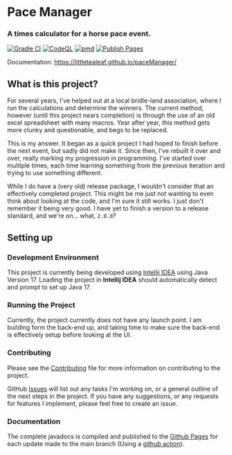 # Pace Manager

### A times calculator for a horse pace event.

[![Gradle CI](https://github.com/LittleTealeaf/paceManager/actions/workflows/gradle.yml/badge.svg)](https://github.com/LittleTealeaf/paceManager/actions/workflows/gradle.yml) [![CodeQL](https://github.com/LittleTealeaf/paceManager/actions/workflows/codeql.yml/badge.svg)](https://github.com/LittleTealeaf/paceManager/actions/workflows/codeql.yml) [![pmd](https://github.com/LittleTealeaf/paceManager/actions/workflows/pmd.yml/badge.svg)](https://github.com/LittleTealeaf/paceManager/actions/workflows/pmd.yml) [![Publish Pages](https://github.com/LittleTealeaf/paceManager/actions/workflows/pages-publish.yml/badge.svg)](https://github.com/LittleTealeaf/paceManager/actions/workflows/pages-publish.yml) 

Documentation: https://littletealeaf.github.io/paceManager/

## What is this project?

For several years, I've helped out at a local bridle-land association, where I run the calculations and determine the
winners. The current method, however (until this project nears completion) is through the use of an old excel
spreadsheet with many macros. Year after year, this method gets more clunky and questionable, and begs to be replaced.

This is my answer. It began as a quick project I had hoped to finish before the next event, but sadly did not make it.
Since then, I've rebuilt it over and over, really marking my progression in programming. I've started over multiple
times, each time learning something from the previous iteration and trying to use something different.

While I do have a (very old) release package, I wouldn't consider that an effectively completed project. This might be
me just not wanting to even think about looking at the code, and I'm sure it still works. I just don't remember it being
very good. I have yet to finish a version to a release standard, and we're on... what, `2.0.0`?

## Setting up

### Development Environment

This project is currently being developed using [Intellij IDEA](https://www.jetbrains.com/idea/) using Java Version 17.
Loading the project in **Intellij IDEA** should automatically detect and prompt to set up Java 17.

### Running the Project

Currently, the project currently does not have any launch point. I am building form the back-end up, and taking time to
make sure the back-end is effectively setup before looking at the UI.

### Contributing

Please see the [Contributing](./CONTRIBUTING.md) file for more information on contributing to the project.

GitHub [Issues](https://github.com/LittleTealeaf/paceManager/issues) will list out any tasks I'm working on, or a
general outline of the next steps in the project. If you have any suggestions, or any requests for features I implement,
please feel free to create an issue.

### Documentation

The complete javadocs is compiled and published to the [Github Pages](https://littletealeaf.github.io/paceManager/) for
each update made to the main branch (Using a [github action](./.github/workflows/github-pages.yml)).
